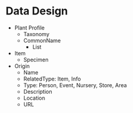 # Data Design
- Plant Profile
  - Taxonomy
  - CommonName
    - List
- Item
  - Specimen
- Origin
  - Name
  - RelatedType: Item, Info
  - Type: Person, Event, Nursery, Store, Area
  - Description
  - Location
  - URL
